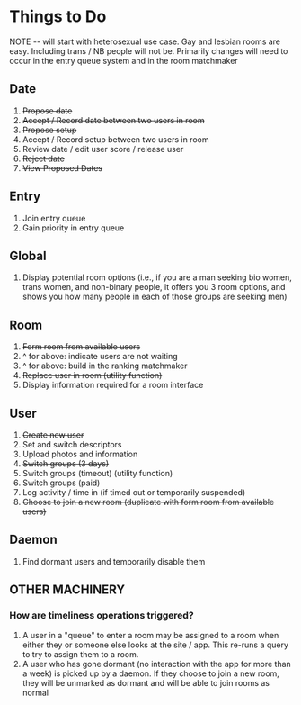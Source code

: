 # Things to Do
NOTE -- will start with heterosexual use case. 
Gay and lesbian rooms are easy. Including trans / NB
people will not be.
Primarily changes will need to occur in the entry queue
system and in the room matchmaker

## Date
1. ~~Propose date~~
2. ~~Accept / Record date between two users in room~~
3. ~~Propose setup~~
4. ~~Accept / Record setup between two users in room~~
5. Review date / edit user score / release user
6. ~~Reject date~~
7. ~~View Proposed Dates~~

## Entry
1. Join entry queue
2. Gain priority in entry queue

## Global
1. Display potential room options (i.e., if you are a man seeking bio women,
trans women, and non-binary people, it offers you 3 room options, and
shows you how many people in each of those groups are seeking men)

## Room
1. ~~Form room from available users~~
2. ^ for above: indicate users are not waiting
3. ^ for above: build in the ranking matchmaker
2. ~~Replace user in room (utility function)~~
3. Display information required for a room interface

## User
1. ~~Create new user~~
2. Set and switch descriptors
2. Upload photos and information
3. ~~Switch groups (3 days)~~
4. Switch groups (timeout) (utility function)
5. Switch groups (paid)
6. Log activity / time in (if timed out or temporarily suspended)
9. ~~Choose to join a new room (duplicate with form room from available users)~~

## Daemon
1. Find dormant users and temporarily disable them

## OTHER MACHINERY
### How are timeliness operations triggered?
1. A user in a "queue" to enter a room may be assigned to a room when either they
or someone else looks at the site / app. This re-runs a query to try to assign
them to a room.
2. A user who has gone dormant (no interaction with the app for more than a week) is
picked up by a daemon. If they choose to join a new room, they will be unmarked as dormant
and will be able to join rooms as normal
